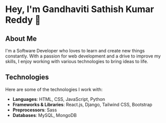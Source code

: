 # Hey, I'm Gandhaviti Sathish Kumar Reddy 👋

## About Me
I'm a Software Developer who loves to learn and create new things constantly. With a passion for web development and a drive to improve my skills, I enjoy working with various technologies to bring ideas to life.

## Technologies
Here are some of the technologies I work with:

- **Languages**: HTML, CSS, JavaScript, Python
- **Frameworks & Libraries**: React.js, Django, Tailwind CSS, Bootstrap
- **Preprocessors**: Sass
- **Databases**: MySQL, MongoDB


